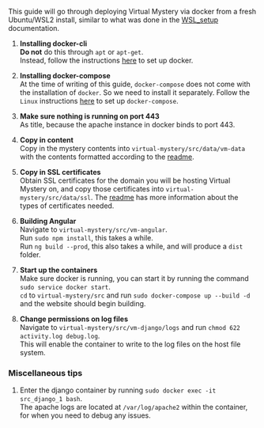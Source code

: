 This guide will go through deploying Virtual Mystery via docker from a fresh Ubuntu/WSL2 install, similar to what was done in the [WSL_setup](https://github.com/utmandrew/virtual-mystery/tree/master/docs/WSL_setup "WSL setup documentation") documentation.

1. **Installing docker-cli**  
    **Do not** do this through `apt` or `apt-get`.  
    Instead, follow the instructions [here](https://docs.docker.com/engine/install/ubuntu/ "Docker Ubuntu setup") to set up docker.

2. **Installing docker-compose**  
    At the time of writing of this guide, `docker-compose` does not come with the installation of `docker`. So we need to install it separately. Follow the `Linux` instructions [here](https://docs.docker.com/compose/install/ "Docker compose setup") to set up `docker-compose`.

3. **Make sure nothing is running on port 443**  
    As title, because the apache instance in docker binds to port 443.

4. **Copy in content**  
    Copy in the mystery contents into `virtual-mystery/src/data/vm-data` with the contents formatted according to the [readme](https://github.com/utmandrew/virtual-mystery/blob/master/src/data/vm-data/readme.txt "contents readme").

5. **Copy in SSL certificates**  
    Obtain SSL certificates for the domain you will be hosting Virtual Mystery on, and copy those certificates into `virtual-mystery/src/data/ssl`. The [readme](https://github.com/utmandrew/virtual-mystery/blob/master/src/data/ssl/readme.txt "ssl certificates readme") has more information about the types of certificates needed.

6. **Building Angular**  
    Navigate to `virtual-mystery/src/vm-angular`.  
    Run `sudo npm install`, this takes a while.  
    Run `ng build --prod`, this also takes a while, and will produce a `dist` folder.

7. **Start up the containers**  
    Make sure docker is running, you can start it by running the command `sudo service docker start`.  
    `cd` to `virtual-mystery/src` and run `sudo docker-compose up --build -d` and the website should begin building.

8. **Change permissions on log files**  
    Navigate to `virtual-mystery/src/vm-django/logs` and run `chmod 622 activity.log debug.log`.  
    This will enable the container to write to the log files on the host file system.

### Miscellaneous tips
1. Enter the django container by running `sudo docker exec -it src_django_1 bash`.  
    The apache logs are located at `/var/log/apache2` within the container, for when you need to debug any issues.
